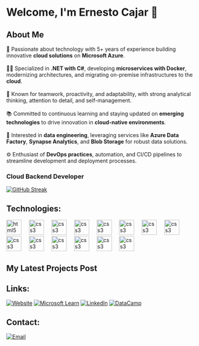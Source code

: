 # Welcome, I'm Ernesto Cajar 👋


## About Me

🚀 Passionate about technology with 5+ years of experience building innovative **cloud solutions** on **Microsoft Azure**.  
</br>
👨‍💻 Specialized in **.NET with C#**, developing **microservices with Docker**, modernizing architectures, and migrating on-premise infrastructures to the **cloud**.  
</br>
🤝 Known for teamwork, proactivity, and adaptability, with strong analytical thinking, attention to detail, and self-management.  
</br>
📚 Committed to continuous learning and staying updated on **emerging technologies** to drive innovation in **cloud-native environments**.  
</br>
🧠 Interested in **data engineering**, leveraging services like **Azure Data Factory**, **Synapse Analytics**, and **Blob Storage** for robust data solutions.  
</br>
⚙️ Enthusiast of **DevOps practices**, automation, and CI/CD pipelines to streamline development and deployment processes.



### Cloud Backend Developer
[![GitHub Streak](https://streak-stats.demolab.com?user=breegbenjamin&theme=highcontrast&border_radius=7&hide_border=true&exclude_days=Sun%2CSat&card_width=467)](#)
 <!-- <img src="https://raw.githubusercontent.com/INGCapaDev/INGCapaDev/output/snake.svg" alt="Snake animation" />
  
  #### 🏆 GitHub Trophies
  [![Github Trophies](https://github-profile-trophy.vercel.app/?username=INGCapaDev&theme=monokai&no-frame=true&no-bg=true&margin-w=4)](#)
  -->

## Technologies:

<div align="left">
  <img src="https://skillicons.dev/icons?i=azure" height="40" alt="html5 logo"  />
  <img width="12" />

  <img src="https://skillicons.dev/icons?i=cs" height="40" alt="css3 logo"  />
  <img width="12" />

  <img src="https://skillicons.dev/icons?i=dotnet" height="40" alt="css3 logo"  />
  <img width="12" />
  <img src="https://skillicons.dev/icons?i=docker" height="40" alt="css3 logo"  />
  <img width="12" />

  <img src="https://skillicons.dev/icons?i=dart" height="40" alt="css3 logo"  />
  <img width="12" />

  <img src="https://skillicons.dev/icons?i=flutter" height="40" alt="css3 logo"  />
  <img width="12" />

  <img src="https://skillicons.dev/icons?i=py" height="40" alt="css3 logo"  />
  <img width="12" />

  <img src="https://skillicons.dev/icons?i=html" height="40" alt="css3 logo"  />
  <img width="12" />

  <img src="https://skillicons.dev/icons?i=css" height="40" alt="css3 logo"  />
  <img width="12" />

  <img src="https://skillicons.dev/icons?i=js" height="40" alt="css3 logo"  />
  <img width="12" />

  <img src="https://skillicons.dev/icons?i=postgres" height="40" alt="css3 logo"  />
  <img width="12" />

  <img src="https://skillicons.dev/icons?i=wasm" height="40" alt="css3 logo"  />
  <img width="12" />

  <img src="https://skillicons.dev/icons?i=windows" height="40" alt="css3 logo"  />
  <img width="12" />

  <img src="https://skillicons.dev/icons?i=linux" height="40" alt="css3 logo"  />
  <img width="12" />
</div>

## My Latest Projects Post

## Links:
[![Website](https://img.shields.io/badge/Website-INGCapaDev-4285F4?style=for-the-badge&logo=googlechrome&logoColor=white&labelColor=101010)](https://BreegBenjamin.com)
[![Microsoft Learn](https://img.shields.io/badge/Twitter-@fta__capa-1DA1F2?style=for-the-badge&logo=twitter&logoColor=white&labelColor=101010)](https://docs.Microsoftg.com)
[![LinkedIn](https://img.shields.io/badge/LinkedIn-@AlvaroCapaceta-487FCF?style=for-the-badge&logo=LinkedIn&logoColor=white&labelColor=101010)](https://www.linkedin.com/in/ernestocajar/)
[![DataCamp](https://img.shields.io/badge/Blog-INGCapaDev-F89901?style=for-the-badge&logo=astro&logoColor=white&labelColor=101010)](https://blog.ingcapadev.com)

## Contact:

[![Email](https://img.shields.io/badge/ingcapadev@gmail.com-email-D14836?style=for-the-badge&logo=gmail&logoColor=white&labelColor=101010)](mailto:ernestocajar@outlook.com)
